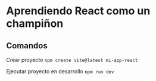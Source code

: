 # Aprendiendo React como un champiñon

## Comandos
Crear proyecto
```npm create vite@latest mi-app-react```

Ejecutar proyecto en desarrollo
```npm run dev```
